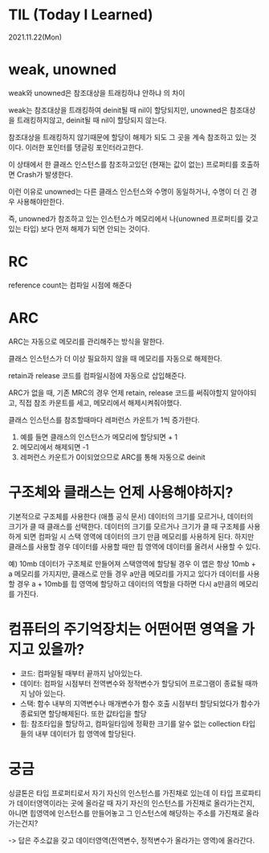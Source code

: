 # TIL (Today I Learned)

2021.11.22(Mon)

# weak, unowned

weak와 unowned은 참조대상을 트래킹하냐 안하냐 의 차이

weak는 참조대상을 트래킹하여 deinit될 때 nil이 할당되지만, unowned은 참조대상을 트래킹하지않고, deinit될 때 nil이 할당되지 않는다.

참조대상을 트래킹하지 않기때문에 할당이 해제가 되도 그 곳을 계속 참조하고 있는 것이다. 이러한 포인터를 댕글링 포인터라고한다.

이 상태에서 한 클래스 인스턴스를 참조하고있던 (현재는 값이 없는) 프로퍼티를 호출하면 Crash가 발생한다.

이런 이유로 unowned는 다른 클래스 인스턴스와 수명이 동일하거나, 수명이 더 긴 경우 사용해야만한다.

즉, unowned가 참조하고 있는 인스턴스가 메모리에서 나(unowned 프로퍼티를 갖고있는 타입) 보다 먼저 해제가 되면 안되는 것이다.

# RC

reference count는 컴파일 시점에 해준다

# ARC

ARC는 자동으로 메모리를 관리해주는 방식을 말한다. 

클래스 인스턴스가 더 이상 필요하지 않을 때 메모리를 자동으로 해제한다.

retain과 release 코드를 컴파일시점에 자동으로 삽입해준다.

ARC가 없을 때, 기존 MRC의 경우 언제 retain, release 코드를 써줘야할지 알아야되고, 직접 참조 카운트를 세고, 메모리에서 해제시켜줘야했다.

클래스 인스턴스를 참조할때마다 레퍼런스 카운트가 1씩 증가한다.

1. 예를 들면 클래스의 인스턴스가 메모리에 할당되면 + 1
2. 메모리에서 해제되면 -1
3. 레퍼런스 카운트가 0이되었으므로 ARC를 통해 자동으로 deinit

# 구조체와 클래스는 언제 사용해야하지?

기본적으로 구조체를 사용한다 (애플 공식 문서)
데이터의 크기를 모르거나, 데이터의 크기가 클 때 클래스를 선택한다.
데이터의 크기를 모르거나 크기가 클 때 구조체를 사용하게 되면 컴파일 시 스택 영역에 데이터의 크기 만큼 메모리를 사용하게 된다.
하지만 클래스를 사용할 경우 데이터를 사용할 때만 힙 영역에 데이터를 올려서 사용할 수 있다.

예) 10mb 데이터가 구조체로 만들어져 스택영역에 할당될 경우 이 앱은 항상 10mb + a 메모리를 가지지만,
클래스로 만들 경우 a만큼 메모리를 가지고 있다가 데이터를 사용할 경우 a + 10mb를 힙 영역에 할당하고 데이터의 역할을 다하면 다시 a만큼의 메모리를 가진다.

# 컴퓨터의 주기억장치는 어떤어떤 영역을 가지고 있을까?

- 코드: 컴파일될 때부터 끝까지 남아있는다.
- 데이터: 컴파일 시점부터 전역변수와 정적변수가 할당되어 프로그램이 종료될 때까지 남아 있는다.
- 스택: 함수 내부의 지역변수나 매개변수가 함수 호출 시점부터 할당되었다가 함수가 종료되면 할당해제된다. 또한 값타입을 할당
- 힙: 참조타입을 할당하고, 컴파일타임에 정확한 크기를 알수 없는 collection 타입들의 내부 데이터가 힙 영역에 할당된다.

# 궁금

싱글톤은 타입 프로퍼티로서 자기 자신의 인스턴스를 가진채로 있는데
이 타입 프로파티가 데이터영역이라는 곳에 올라갈 때 자기 자신의 인스턴스를 가진채로 올라가는건지, 아니면 힙영역에 인스턴스를 만들어놓고 그 인스턴스에 해당하는 주소를 가진채로 올라가는건지?

-> 답은 주소값을 갖고 데이터영역(전역변수, 정적변수가 올라가는 영역)에 올라간다.